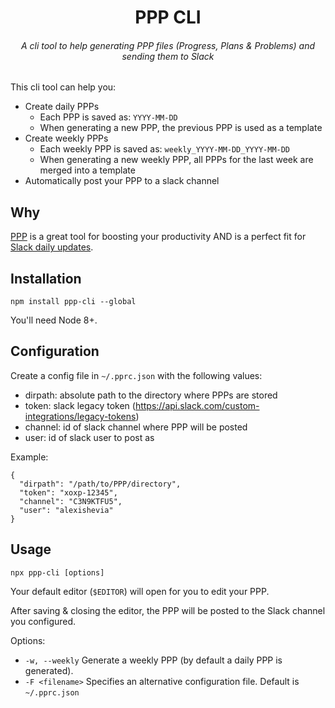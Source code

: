 <div align=center>
  <h1>PPP CLI</h1>
  <h6>A cli tool to help generating PPP files (Progress, Plans & Problems) and sending them to Slack<h6>
</div>

This cli tool can help you:
- Create daily PPPs
    - Each PPP is saved as: `YYYY-MM-DD`
    - When generating a new PPP, the previous PPP is used as a template
- Create weekly PPPs
    - Each weekly PPP is saved as: `weekly_YYYY-MM-DD_YYYY-MM-DD`
    - When generating a new weekly PPP, all PPPs for the last week are merged into a template
- Automatically post your PPP to a slack channel

## Why
[PPP](https://weekdone.com/resources/plans-progress-problems) is a great tool for boosting your productivity AND is a perfect fit for [Slack daily updates](https://medium.com/commit-push/slack-tip-for-developers-this-is-what-your-daily-updates-should-look-like-e7440f675c2d).

## Installation

```shell
npm install ppp-cli --global
```

You'll need Node 8+.

## Configuration
Create a config file in `~/.pprc.json` with the following values:
- dirpath: absolute path to the directory where PPPs are stored
- token: slack legacy token (https://api.slack.com/custom-integrations/legacy-tokens)
- channel: id of slack channel where PPP will be posted
- user: id of slack user to post as

Example:
```
{
  "dirpath": "/path/to/PPP/directory",
  "token": "xoxp-12345",
  "channel": "C3N9KTFU5",
  "user": "alexishevia"
}
```

## Usage
```
npx ppp-cli [options]
```
Your default editor (`$EDITOR`) will open for you to edit your PPP.

After saving & closing the editor, the PPP will be posted to the Slack channel
you configured.

Options:
- `-w, --weekly`
    Generate a weekly PPP (by default a daily PPP is generated).
- `-F <filename>`
    Specifies an alternative configuration file. Default is `~/.pprc.json`
